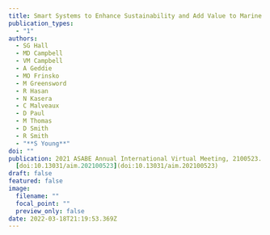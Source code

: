 ```yaml
---
title: Smart Systems to Enhance Sustainability and Add Value to Marine Aquaculture
publication_types:
  - "1"
authors:
  - SG Hall
  - MD Campbell
  - VM Campbell
  - A Geddie
  - MO Frinsko
  - M Greensword
  - R Hasan
  - N Kasera
  - C Malveaux
  - D Paul
  - M Thomas
  - D Smith
  - R Smith
  - "**S Young**"
doi: ""
publication: 2021 ASABE Annual International Virtual Meeting, 2100523.
  [doi:10.13031/aim.202100523](doi:10.13031/aim.202100523)
draft: false
featured: false
image:
  filename: ""
  focal_point: ""
  preview_only: false
date: 2022-03-18T21:19:53.369Z
---
```

